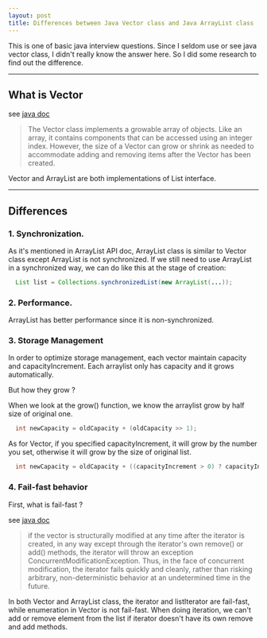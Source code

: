 ```yaml
---
layout: post
title: Differences between Java Vector class and Java ArrayList class
---
```

 

This is one of basic java interview questions. Since I seldom use or see java vector class, I didn't really know the answer here. So I did some research to find out the difference.

---

## What is Vector

see [java doc](https://docs.oracle.com/javase/7/docs/api/java/util/Vector.html)

> The Vector class implements a growable array of objects. Like an array, it contains components that can be accessed using an integer index. However, the size of a Vector can grow or shrink as needed to accommodate adding and removing items after the Vector has been created.

Vector and ArrayList are both implementations of List interface.

---

## Differences

### 1. Synchronization.
As it's mentioned in ArrayList API doc, ArrayList class is similar to Vector class except ArrayList is not synchronized. If we still need to use ArrayList in a synchronized way, we can do like this at the stage of creation:

~~~ java
  List list = Collections.synchronizedList(new ArrayList(...));
~~~

### 2. Performance.
ArrayList has better performance since it is non-synchronized.

### 3. Storage Management
In order to optimize storage management, each vector maintain capacity and capacityIncrement. Each arraylist only has capacity and it grows automatically. 

But how they grow ?

When we look at the grow() function, we know the arraylist grow by half size of original one.

~~~ java
  int newCapacity = oldCapacity + (oldCapacity >> 1);
~~~

As for Vector, if you specified capacityIncrement, it will grow by the number you set, otherwise it will grow by the size of original list.

~~~ java
  int newCapacity = oldCapacity + ((capacityIncrement > 0) ? capacityIncrement : oldCapacity);
~~~

### 4. Fail-fast behavior
First, what is fail-fast ?

see [java doc](https://docs.oracle.com/javase/7/docs/api/java/util/Vector.html#fail-fast)

>  if the vector is structurally modified at any time after the iterator is created, in any way except through the iterator's own remove() or add() methods, the iterator will throw an exception ConcurrentModificationException. Thus, in the face of concurrent modification, the iterator fails quickly and cleanly, rather than risking arbitrary, non-deterministic behavior at an undetermined time in the future.

In both Vector and ArrayList class, the iterator and listIterator are fail-fast, while enumeration in Vector is not fail-fast. When doing iteration, we can't add or remove element from the list if iterator doesn't have its own remove and add methods. 